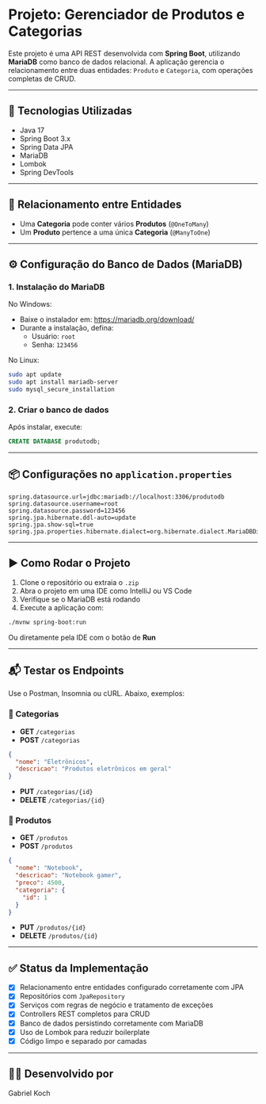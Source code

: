 # Projeto: Gerenciador de Produtos e Categorias

Este projeto é uma API REST desenvolvida com **Spring Boot**, utilizando **MariaDB** como banco de dados relacional. A aplicação gerencia o relacionamento entre duas entidades: `Produto` e `Categoria`, com operações completas de CRUD.

---

## 🧱 Tecnologias Utilizadas

- Java 17
- Spring Boot 3.x
- Spring Data JPA
- MariaDB
- Lombok
- Spring DevTools

---

## 🔗 Relacionamento entre Entidades

- Uma **Categoria** pode conter vários **Produtos** (`@OneToMany`)
- Um **Produto** pertence a uma única **Categoria** (`@ManyToOne`)

---

## ⚙️ Configuração do Banco de Dados (MariaDB)

### 1. Instalação do MariaDB

No Windows:
- Baixe o instalador em: https://mariadb.org/download/
- Durante a instalação, defina:
  - Usuário: `root`
  - Senha: `123456`

No Linux:
```bash
sudo apt update
sudo apt install mariadb-server
sudo mysql_secure_installation
```

### 2. Criar o banco de dados

Após instalar, execute:

```sql
CREATE DATABASE produtodb;
```

---

## 📦 Configurações no `application.properties`

```properties
spring.datasource.url=jdbc:mariadb://localhost:3306/produtodb
spring.datasource.username=root
spring.datasource.password=123456
spring.jpa.hibernate.ddl-auto=update
spring.jpa.show-sql=true
spring.jpa.properties.hibernate.dialect=org.hibernate.dialect.MariaDBDialect
```

---

## ▶️ Como Rodar o Projeto

1. Clone o repositório ou extraia o `.zip`
2. Abra o projeto em uma IDE como IntelliJ ou VS Code
3. Verifique se o MariaDB está rodando
4. Execute a aplicação com:

```bash
./mvnw spring-boot:run
```

Ou diretamente pela IDE com o botão de **Run**

---

## 📬 Testar os Endpoints

Use o Postman, Insomnia ou cURL. Abaixo, exemplos:

### 🔹 Categorias

- **GET** `/categorias`
- **POST** `/categorias`
```json
{
  "nome": "Eletrônicos",
  "descricao": "Produtos eletrônicos em geral"
}
```

- **PUT** `/categorias/{id}`
- **DELETE** `/categorias/{id}`

### 🔹 Produtos

- **GET** `/produtos`
- **POST** `/produtos`
```json
{
  "nome": "Notebook",
  "descricao": "Notebook gamer",
  "preco": 4500,
  "categoria": {
    "id": 1
  }
}
```

- **PUT** `/produtos/{id}`
- **DELETE** `/produtos/{id}`

---

## ✅ Status da Implementação

- [x] Relacionamento entre entidades configurado corretamente com JPA
- [x] Repositórios com `JpaRepository`
- [x] Serviços com regras de negócio e tratamento de exceções
- [x] Controllers REST completos para CRUD
- [x] Banco de dados persistindo corretamente com MariaDB
- [x] Uso de Lombok para reduzir boilerplate
- [x] Código limpo e separado por camadas

---

## 👨‍💻 Desenvolvido por
Gabriel Koch
